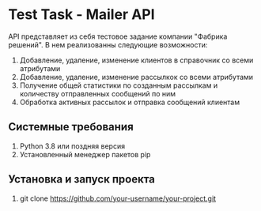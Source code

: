 # Test Task - Mailer API

API представляет из себя тестовое задание компании "Фабрика решений". В нем реализованны следующие возможности:

1. Добавление, удаление, изменение клиентов в справочник со всеми атрибутами
2. Добавление, удаление, изменение рассылкок со всеми атрибутами
3. Получение общей статистики по созданным рассылкам и количеству отправленных сообщений по ним
4. Обработка активных рассылок и отправка сообщений клиентам

## Системные требования

1. Python 3.8 или поздняя версия
2. Установленный менеджер пакетов pip

## Установка и запуск проекта

1. git clone https://github.com/your-username/your-project.git

